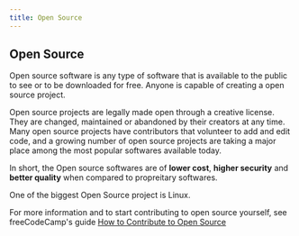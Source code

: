 ```yaml
---
title: Open Source
---
```

## Open Source

Open source software is any type of software that is available to the public to see or to be downloaded for free. Anyone is capable of creating a open source project.

Open source projects are legally made open through a creative license. They are changed, maintained or abandoned by their creators at any time. Many open source projects have contributors that volunteer to add and edit code, and a growing number of open source projects are taking a major place among the most popular softwares available today.

In short, the Open source softwares are of **lower cost**, **higher security** and **better quality** when compared to propreitary softwares.

One of the biggest Open Source project is Linux.

For more information and to start contributing to open source yourself, see freeCodeCamp's guide [How to Contribute to Open Source](https://github.com/freeCodeCamp/how-to-contribute-to-open-source)
